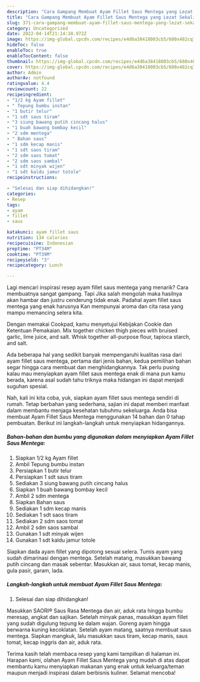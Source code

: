 ```yaml
---
description: "Cara Gampang Membuat Ayam Fillet Saus Mentega yang Lezat Sekali, Buat Buka Puasa}"
title: "Cara Gampang Membuat Ayam Fillet Saus Mentega yang Lezat Sekali, Buat Buka Puasa}"
slug: 371-cara-gampang-membuat-ayam-fillet-saus-mentega-yang-lezat-sekali-buat-buka-puasa
category: Uncategorized
date: 2022-04-14T21:14:18.972Z
image: https://img-global.cpcdn.com/recipes/e4d6a38418003cb5/680x482cq70/ayam-fillet-saus-mentega-foto-resep-utama.jpg
hideToc: false
enableToc: true
enableTocContent: false
thumbnail: https://img-global.cpcdn.com/recipes/e4d6a38418003cb5/680x482cq70/ayam-fillet-saus-mentega-foto-resep-utama.jpg
cover: https://img-global.cpcdn.com/recipes/e4d6a38418003cb5/680x482cq70/ayam-fillet-saus-mentega-foto-resep-utama.jpg
author: Admin
authorAv: notfound
ratingvalue: 4.4
reviewcount: 22
recipeingredient:
- "1/2 kg Ayam fillet"
- " Tepung bumbu instan"
- "1 butir telur"
- "1 sdt saus tiram"
- "3 siung bawang putih cincang halus"
- "1 buah bawang bombay kecil"
- "2 sdm mentega"
- " Bahan saus"
- "1 sdm kecap manis"
- "1 sdt saos tiram"
- "2 sdm saos tomat"
- "2 sdm saos sambal"
- "1 sdt minyak wijen"
- "1 sdt kaldu jamur totole"
recipeinstructions:

- "Selesai dan siap dihidangkan!"
categories:
- Resep
tags:
- ayam
- fillet
- saus

katakunci: ayam fillet saus 
nutrition: 134 calories
recipecuisine: Indonesian
preptime: "PT34M"
cooktime: "PT39M"
recipeyield: "3"
recipecategory: Lunch

---
```



Lagi mencari inspirasi resep ayam fillet saus mentega yang menarik? Cara membuatnya sangat gampang. Tapi Jika salah mengolah maka hasilnya akan hambar dan justru cenderung tidak enak. Padahal ayam fillet saus mentega yang enak harusnya Kan mempunyai aroma dan cita rasa yang mampu memancing selera kita.


Dengan memakai Cookpad, kamu menyetujui Kebijakan Cookie dan Ketentuan Pemakaian. Mix together chicken thigh pieces with bruised garlic, lime juice, and salt. Whisk together all-purpose flour, tapioca starch, and salt.

Ada beberapa hal yang sedikit banyak mempengaruhi kualitas rasa dari ayam fillet saus mentega, pertama dari jenis bahan, kedua pemilihan bahan segar hingga cara membuat dan menghidangkannya. Tak perlu pusing kalau mau menyiapkan ayam fillet saus mentega enak di mana pun kamu berada, karena asal sudah tahu triknya maka hidangan ini dapat menjadi suguhan spesial.


Nah, kali ini kita coba, yuk, siapkan ayam fillet saus mentega sendiri di rumah. Tetap berbahan yang sederhana, sajian ini dapat memberi manfaat dalam membantu menjaga kesehatan tubuhmu sekeluarga. Anda bisa membuat Ayam Fillet Saus Mentega menggunakan 14 bahan dan 0 tahap pembuatan. Berikut ini langkah-langkah untuk menyiapkan hidangannya.

<!--inarticleads1-->

##### Bahan-bahan dan bumbu yang digunakan dalam menyiapkan Ayam Fillet Saus Mentega:

1. Siapkan 1/2 kg Ayam fillet
1. Ambil  Tepung bumbu instan
1. Persiapkan 1 butir telur
1. Persiapkan 1 sdt saus tiram
1. Sediakan 3 siung bawang putih cincang halus
1. Siapkan 1 buah bawang bombay kecil
1. Ambil 2 sdm mentega
1. Siapkan  Bahan saus
1. Sediakan 1 sdm kecap manis
1. Sediakan 1 sdt saos tiram
1. Sediakan 2 sdm saos tomat
1. Ambil 2 sdm saos sambal
1. Gunakan 1 sdt minyak wijen
1. Gunakan 1 sdt kaldu jamur totole


Siapkan dada ayam fillet yang dipotong sesuai selera. Tumis ayam yang sudah dimarinasi dengan mentega. Setelah matang, masukkan bawang putih cincang dan masak sebentar. Masukkan air, saus tomat, kecap manis, gula pasir, garam, lada. 

<!--inarticleads2-->

##### Langkah-langkah untuk membuat Ayam Fillet Saus Mentega:


1. Selesai dan siap dihidangkan!

Masukkan SAORI® Saus Rasa Mentega dan air, aduk rata hingga bumbu meresap, angkat dan sajikan. Setelah minyak panas, masukkan ayam fillet yang sudah digulung tepung ke dalam wajan. Goreng ayam hingga berwarna kuning kecoklatan. Setelah ayam matang, saatnya membuat saus mentega. Siapkan mangkuk, lalu masukkan saus tiram, kecap manis, saus tomat, kecap inggris dan air, aduk rata. 

Terima kasih telah membaca resep yang kami tampilkan di halaman ini. Harapan kami, olahan Ayam Fillet Saus Mentega yang mudah di atas dapat membantu kamu menyiapkan makanan yang enak untuk keluarga/teman maupun menjadi inspirasi dalam berbisnis kuliner. Selamat mencoba!
